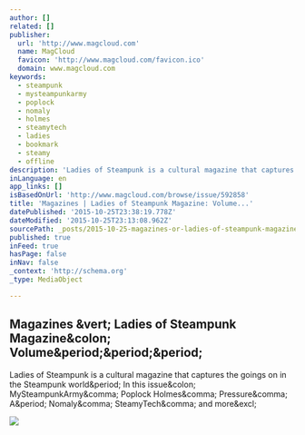 ```yaml
---
author: []
related: []
publisher:
  url: 'http://www.magcloud.com'
  name: MagCloud
  favicon: 'http://www.magcloud.com/favicon.ico'
  domain: www.magcloud.com
keywords:
  - steampunk
  - mysteampunkarmy
  - poplock
  - nomaly
  - holmes
  - steamytech
  - ladies
  - bookmark
  - steamy
  - offline
description: 'Ladies of Steampunk is a cultural magazine that captures the goings on in the Steampunk world. In this issue: MySteampunkArmy, Poplock Holmes, Pressure, A. Nomaly, SteamyTech, and more!'
inLanguage: en
app_links: []
isBasedOnUrl: 'http://www.magcloud.com/browse/issue/592858'
title: 'Magazines | Ladies of Steampunk Magazine: Volume...'
datePublished: '2015-10-25T23:38:19.778Z'
dateModified: '2015-10-25T23:13:08.962Z'
sourcePath: _posts/2015-10-25-magazines-or-ladies-of-steampunk-magazine-volume.md
published: true
inFeed: true
hasPage: false
inNav: false
_context: 'http://schema.org'
_type: MediaObject

---
```

<article style=""><h1>Magazines &amp;vert; Ladies of Steampunk Magazine&amp;colon; Volume&amp;period;&amp;period;&amp;period;</h1><p>Ladies of Steampunk is a cultural magazine that captures the goings on in the Steampunk world&amp;period; In this issue&amp;colon; MySteampunkArmy&amp;comma; Poplock Holmes&amp;comma; Pressure&amp;comma; A&amp;period; Nomaly&amp;comma; SteamyTech&amp;comma; and more&amp;excl;</p><img src="https://s3.amazonaws.com/storage3.magcloud.com/image/dc1740b535332b41a01c77e2856e4937.jpg" /></article>